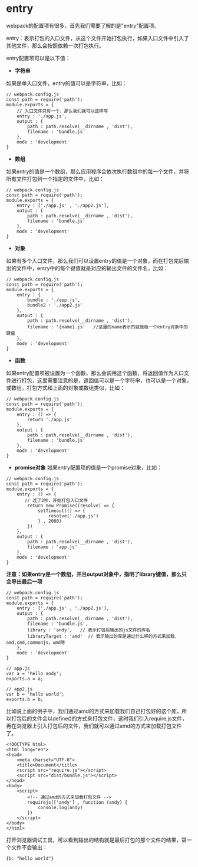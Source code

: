 # entry
webpack的配置项有很多，首先我们需要了解的是"entry"配置项。

entry：表示打包的入口文件，从这个文件开始打包执行，如果入口文件中引入了其他文件，那么会按照依赖一次打包执行。

entry配置项可以是以下值：
- **字符串**

如果是单入口文件，entry的值可以是字符串，比如：
```
// webpack.config.js
const path = require('path');
module.exports = {
    // 入口文件只有一个，那么我们就可以这样写
	entry : './app.js',
	output : {
		path : path.resolve(__dirname , 'dist'),
		filename : 'bundle.js'
	},
	mode : 'development'
}
```
- **数组**

如果entry的值是一个数组，那么应用程序会依次执行数组中的每一个文件，并将所有文件打包到一个指定的文件中，比如：
```
// webpack.config.js
const path = require('path');
module.exports = {
	entry : ['./app.js' , './app2.js'],
	output : {
		path : path.resolve(__dirname , 'dist'),
		filename : 'bundle.js'
	},
	mode : 'development'
}
```
- **对象**

如果有多个入口文件，那么我们可以设置entry的值是一个对象，而在打包完后输出的文件中，entry中的每个键值就是对应的输出文件的文件名，比如：
```
// webpack.config.js
const path = require('path');
module.exports = {
	entry : {
		bundle : './app.js',
		bundle2 : './app2.js'
	},
	output : {
		path : path.resolve(__dirname , 'dist'),
		filename : '[name].js'   //这里的name表示的就是每一个entry对象中的键值
	},
	mode : 'development'
}
```
- **函数**

如果entry配置项被设置为一个函数，那么会调用这个函数，将返回值作为入口文件进行打包，这里需要注意的是，返回值可以是一个字符串，也可以是一个对象，或数组，打包方式和上面的对象或数组类似，比如：
```
// webpack.config.js
const path = require('path');
module.exports = {
	entry : () => {
		return './app.js'
	},
	output : {
		path : path.resolve(__dirname , 'dist'),
		filename : 'bundle.js'
	},
	mode : 'development'
}
```
- **promise对象**
如果entry配置项的值是一个promise对象，比如：
```
// webpack.config.js
const path = require('path');
module.exports = {
	entry : () => {
	   // 过了2秒，开始打包入口文件
		return new Promise((resolve) => {
			setTimeout(() => {
				resolve('./app.js')
			} , 2000)
		})
	},
	output : {
		path : path.resolve(__dirname , 'dist'),
		filename : 'app.js'
	},
	mode : 'development'
}
```

**注意：如果entry是一个数组，并且output对象中，指明了library键值，那么只会导出最后一项**
```
// webpack.config.js
const path = require('path');
module.exports = {
	entry : ['./app.js' , './app2.js'],
	output : {
		path : path.resolve(__dirname , 'dist'),
		filename : 'bundle.js',
		library : 'andy',   // 表示打包后输出的js文件的库名
		libraryTarget : 'amd'  // 表示输出的库是通过什么样的方式来加载，amd,cmd,commonjs，umd等
	},
	mode : 'development'
}
```
```
// app.js
var a = 'hello andy';
exports.a = a;
```

```
// app2.js
var b = 'hello world';
exports.b = b;
```

比如说上面的例子中，我们通过amd的方式来加载我们自己打包好的这个库，所以打包后的文件会以define()的方式来打包文件，这时我们引入require.js文件，再在浏览器上引入打包后的文件，我们就可以通过amd的方式来加载打包文件了。
```
<!DOCTYPE html>
<html lang="en">
<head>
    <meta charset="UTF-8">
    <title>Document</title>
    <script src="require.js"></script>
    <script src="dist/bundle.js"></script>
</head>
<body>
    <script>
        <!-- 通过amd的方式来加载打包文件 -->
        requirejs(['andy'] , function (andy) {
            console.log(andy)
        })
    </script>
</body>
</html>
```
打开浏览器调试工具，可以看到输出的结构就是最后打包的那个文件的结果，第一个文件不会输出：
```
{b: "hello world"}
```
